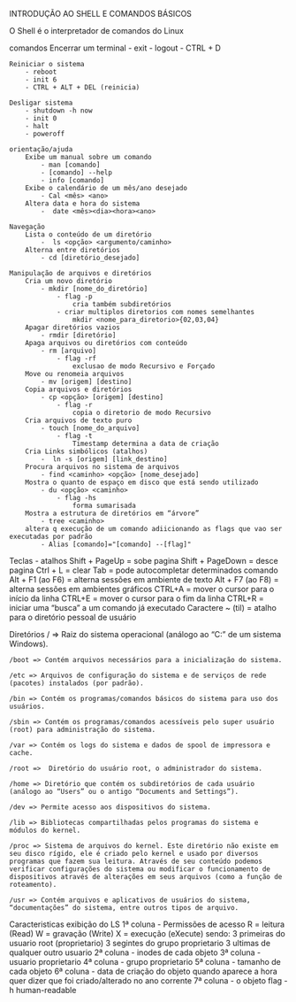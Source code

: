 INTRODUÇÃO AO SHELL E COMANDOS BÁSICOS

O Shell
    é o interpretador de comandos do Linux

comandos
    Encerrar um terminal
        - exit
        - logout
        - CTRL + D

    Reiniciar o sistema
        - reboot 
        - init 6
        - CTRL + ALT + DEL (reinicia)

    Desligar sistema
        - shutdown -h now
        - init 0
        - halt
        - poweroff
    
    orientação/ajuda
        Exibe um manual sobre um comando
            - man [comando]
            - [comando] --help
            - info [comando]
        Exibe o calendário de um mês/ano desejado
            - Cal <mês> <ano>
        Altera data e hora do sistema
            -  date <mês><dia><hora><ano>
    
    Navegação
        Lista o conteúdo de um diretório
            -  ls <opção> <argumento/caminho>
        Alterna entre diretórios
            - cd [diretório_desejado]
    
    Manipulação de arquivos e diretórios
        Cria um novo diretório
            - mkdir [nome_do_diretório]
                - flag -p
                    cria também subdiretórios
                - criar multiplos diretorios com nomes semelhantes
                    mkdir <nome_para_diretorio>{02,03,04}
        Apagar diretórios vazios
            - rmdir [diretório]
        Apaga arquivos ou diretórios com conteúdo
            - rm [arquivo]
                - flag -rf 
                    exclusao de modo Recursivo e Forçado
        Move ou renomeia arquivos
            - mv [origem] [destino]
        Copia arquivos e diretórios
            - cp <opção> [origem] [destino]
                - flag -r
                    copia o diretorio de modo Recursivo
        Cria arquivos de texto puro
            - touch [nome_do_arquivo]
                - flag -t
                    Timestamp determina a data de criação
        Cria Links simbólicos (atalhos)
            -  ln -s [origem] [link_destino]                
        Procura arquivos no sistema de arquivos
            - find <caminho> <opção> [nome_desejado]
        Mostra o quanto de espaço em disco que está sendo utilizado
            - du <opção> <caminho> 
                - flag -hs
                    forma sumarisada           
        Mostra a estrutura de diretórios em “árvore”
            - tree <caminho>
        altera q execução de um comando adiicionando as flags que vao ser executadas por padrão
            - Alias [comando]="[comando] --[flag]"
            
Teclas - atalhos
    Shift + PageUp = sobe pagina
    Shift + PageDown = desce pagina
    Ctrl + L = clear
    Tab = pode autocompletar determinados comando 
    Alt + F1 (ao F6) = alterna sessões em ambiente de texto
    Alt + F7 (ao F8) = alterna sessões em ambientes gráficos
    CTRL+A = mover o cursor para o início da linha
    CTRL+E = mover o cursor para o fim da linha
    CTRL+R = iniciar uma “busca” a um comando já executado
    Caractere ~ (til) = atalho para o diretório pessoal de usuário

Diretórios
    / => Raiz do sistema operacional (análogo ao “C:” de um sistema Windows).
    
    /boot => Contém arquivos necessários para a inicialização do sistema.
    
    /etc => Arquivos de configuração do sistema e de serviços de rede (pacotes) instalados (por padrão).
    
    /bin => Contém os programas/comandos básicos do sistema para uso dos usuários.
    
    /sbin => Contém os programas/comandos acessíveis pelo super usuário (root) para administração do sistema.
    
    /var => Contém os logs do sistema e dados de spool de impressora e cache.
    
    /root =>  Diretório do usuário root, o administrador do sistema.
    
    /home => Diretório que contém os subdiretórios de cada usuário (análogo ao “Users” ou o antigo “Documents and Settings”).
    
    /dev => Permite acesso aos dispositivos do sistema.
    
    /lib => Bibliotecas compartilhadas pelos programas do sistema e módulos do kernel.
    
    /proc => Sistema de arquivos do kernel. Este diretório não existe em seu disco rígido, ele é criado pelo kernel e usado por diversos programas que fazem sua leitura. Através de seu conteúdo podemos verificar configurações do sistema ou modificar o funcionamento de dispositivos através de alterações em seus arquivos (como a função de roteamento).
    
    /usr => Contém arquivos e aplicativos de usuários do sistema, “documentações” do sistema, entre outros tipos de arquivo.

Caracteristicas exibição do LS
    1ª coluna - Permissões de acesso
        R = leitura (Read)
        W = gravação (Write)
        X = execução (eXecute) 
        sendo:
            3 primeiras do usuario root (proprietario)
            3 segintes do grupo proprietario
            3 ultimas de qualquer outro usuario
    2ª coluna - inodes de cada objeto
    3ª coluna - usuario proprietario
    4ª coluna - grupo proprietario
    5ª coluna - tamanho de cada objeto
    6ª coluna - data de criação do objeto
        quando aparece a hora quer dizer que foi criado/alterado no ano corrente
    7ª coluna - o objeto
flag -h 
    human-readable
        